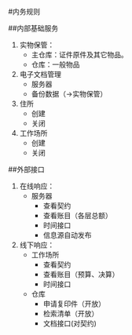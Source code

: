 #内务规则

##内部基础服务
1. 实物保管：
	- 主仓库：证件原件及其它物品。
	- 仓库：一般物品
1. 电子文档管理
	- 服务器
	- 备份数据（->实物保管）
1. 住所
	- 创建
	- 关闭
1. 工作场所
	- 创建
	- 关闭

##外部接口
1. 在线响应：
	- 服务器
		- 查看契约
		- 查看账目（各层总额）
		- 时间接口
		- 信息源自动发布
1. 线下响应：
	- 工作场所
		- 查看契约
		- 查看账目（预算、决算）
		- 时间接口
	- 仓库
		- 申请复印件（开放）
		- 检索清单（开放）
		- 文档接口(对契约)
